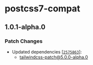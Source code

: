 # postcss7-compat

## 1.0.1-alpha.0

### Patch Changes

- Updated dependencies [[`2575863`](https://github.com/sonofmagic/tailwindcss-mangle/commit/2575863f532731c3a38bd2e8463f41031bc6efd3)]:
  - tailwindcss-patch@5.0.0-alpha.0
